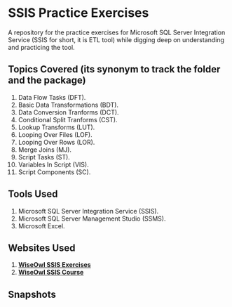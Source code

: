 # SSIS Practice Exercises
A repository for the practice exercises for Microsoft SQL Server Integration Service (SSIS for short, it is ETL tool) while digging deep on understanding and practicing the tool.    

## Topics Covered (its synonym to track the folder and the package)
1. Data Flow Tasks (DFT).
2. Basic Data Transformations (BDT).
3. Data Conversion Tranforms (DCT).
4. Conditional Split Tranforms (CST).
5. Lookup Transforms (LUT).
6. Looping Over Files (LOF). 
7. Looping Over Rows (LOR). 
8. Merge Joins (MJ).
9. Script Tasks (ST). 
10. Variables In Script (VIS). 
11. Script Components (SC). 

## Tools Used 
1. Microsoft SQL Server Integration Service (SSIS). 
2. Microsoft SQL Server Management Studio (SSMS). 
3. Microsoft Excel. 

## Websites Used
1. **[WiseOwl SSIS Exercises](https://www.wiseowl.co.uk/integration-services/exercises/standard/)**
2. **[WiseOwl SSIS Course](https://www.youtube.com/playlist?list=PLNIs-AWhQzcmPg_uV2BZi_KRG4LKs6cRs)**


## Snapshots 

